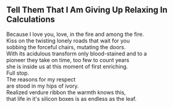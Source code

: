 Tell Them That I Am Giving Up Relaxing In Calculations
------------------------------------------------------
Because I love you, love, in the fire and among the fire.  
Kiss on the twisting lonely roads that wait for you  
sobbing the forceful chairs, mutating the doors.  
With its acidulous transform only blood-stained and to a  
pioneer they take on time, too few to count years  
she is inside us at this moment of first enriching.  
Full stop.  
The reasons for my respect  
are stood in my hips of ivory.  
Realized verdure ribbon the warmth knows this,  
that life in it's silicon boxes is as endless as the leaf.  
